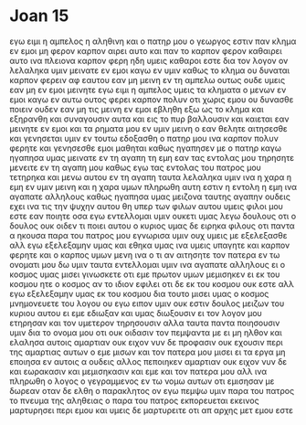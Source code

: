 # Joan 15
εγω ειμι η αμπελος η αληθινη και ο πατηρ μου ο γεωργος εστιν
παν κλημα εν εμοι μη φερον καρπον αιρει αυτο και παν το καρπον φερον καθαιρει αυτο ινα πλειονα καρπον φερη
ηδη υμεις καθαροι εστε δια τον λογον ον λελαληκα υμιν
μεινατε εν εμοι καγω εν υμιν καθως το κλημα ου δυναται καρπον φερειν αφ εαυτου εαν μη μεινη εν τη αμπελω ουτως ουδε υμεις εαν μη εν εμοι μεινητε
εγω ειμι η αμπελος υμεις τα κληματα ο μενων εν εμοι καγω εν αυτω ουτος φερει καρπον πολυν οτι χωρις εμου ου δυνασθε ποιειν ουδεν
εαν μη τις μεινη εν εμοι εβληθη εξω ως το κλημα και εξηρανθη και συναγουσιν αυτα και εις το πυρ βαλλουσιν και καιεται
εαν μεινητε εν εμοι και τα ρηματα μου εν υμιν μεινη ο εαν θελητε αιτησεσθε και γενησεται υμιν
εν τουτω εδοξασθη ο πατηρ μου ινα καρπον πολυν φερητε και γενησεσθε εμοι μαθηται
καθως ηγαπησεν με ο πατηρ καγω ηγαπησα υμας μεινατε εν τη αγαπη τη εμη
εαν τας εντολας μου τηρησητε μενειτε εν τη αγαπη μου καθως εγω τας εντολας του πατρος μου τετηρηκα και μενω αυτου εν τη αγαπη
ταυτα λελαληκα υμιν ινα η χαρα η εμη εν υμιν μεινη και η χαρα υμων πληρωθη
αυτη εστιν η εντολη η εμη ινα αγαπατε αλληλους καθως ηγαπησα υμας
μειζονα ταυτης αγαπην ουδεις εχει ινα τις την ψυχην αυτου θη υπερ των φιλων αυτου
υμεις φιλοι μου εστε εαν ποιητε οσα εγω εντελλομαι υμιν
ουκετι υμας λεγω δουλους οτι ο δουλος ουκ οιδεν τι ποιει αυτου ο κυριος υμας δε ειρηκα φιλους οτι παντα α ηκουσα παρα του πατρος μου εγνωρισα υμιν
ουχ υμεις με εξελεξασθε αλλ εγω εξελεξαμην υμας και εθηκα υμας ινα υμεις υπαγητε και καρπον φερητε και ο καρπος υμων μενη ινα ο τι αν αιτησητε τον πατερα εν τω ονοματι μου δω υμιν
ταυτα εντελλομαι υμιν ινα αγαπατε αλληλους
ει ο κοσμος υμας μισει γινωσκετε οτι εμε πρωτον υμων μεμισηκεν
ει εκ του κοσμου ητε ο κοσμος αν το ιδιον εφιλει οτι δε εκ του κοσμου ουκ εστε αλλ εγω εξελεξαμην υμας εκ του κοσμου δια τουτο μισει υμας ο κοσμος
μνημονευετε του λογου ου εγω ειπον υμιν ουκ εστιν δουλος μειζων του κυριου αυτου ει εμε εδιωξαν και υμας διωξουσιν ει τον λογον μου ετηρησαν και τον υμετερον τηρησουσιν
αλλα ταυτα παντα ποιησουσιν υμιν δια το ονομα μου οτι ουκ οιδασιν τον πεμψαντα με
ει μη ηλθον και ελαλησα αυτοις αμαρτιαν ουκ ειχον νυν δε προφασιν ουκ εχουσιν περι της αμαρτιας αυτων
ο εμε μισων και τον πατερα μου μισει
ει τα εργα μη εποιησα εν αυτοις α ουδεις αλλος πεποιηκεν αμαρτιαν ουκ ειχον νυν δε και εωρακασιν και μεμισηκασιν και εμε και τον πατερα μου
αλλ ινα πληρωθη ο λογος ο γεγραμμενος εν τω νομω αυτων οτι εμισησαν με δωρεαν
οταν δε ελθη ο παρακλητος ον εγω πεμψω υμιν παρα του πατρος το πνευμα της αληθειας ο παρα του πατρος εκπορευεται εκεινος μαρτυρησει περι εμου
και υμεις δε μαρτυρειτε οτι απ αρχης μετ εμου εστε
